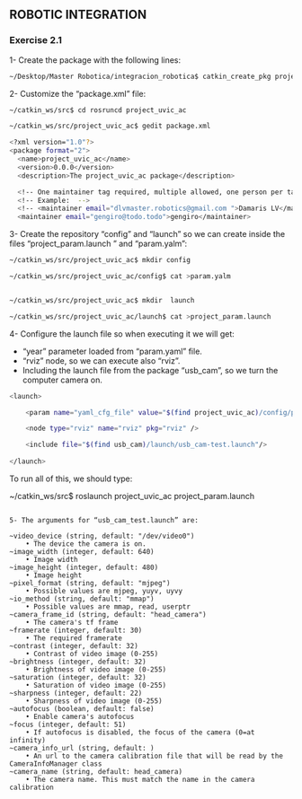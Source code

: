 ## ROBOTIC INTEGRATION

### Exercise 2.1

1- Create the <PROJECT> package with the following lines:


```sh
~/Desktop/Master Robotica/integracion_robotica$ catkin_create_pkg project_uvic_ac std_msgs rospy roscpp
```

2- Customize the “package.xml” file:

```sh 
~/catkin_ws/src$ cd rosruncd project_uvic_ac

~/catkin_ws/src/project_uvic_ac$ gedit package.xml 
```

```sh 
<?xml version="1.0"?>
<package format="2">
  <name>project_uvic_ac</name>
  <version>0.0.0</version>
  <description>The project_uvic_ac package</description>

  <!-- One maintainer tag required, multiple allowed, one person per tag -->
  <!-- Example:  -->
  <!-- <maintainer email="dlvmaster.robotics@gmail.com ">Damaris LV</maintainer> -->
  <maintainer email="gengiro@todo.todo">gengiro</maintainer>
```

3- Create the repository “config” and “launch” so we can create inside the files “project_param.launch ” and “param.yalm”:

```sh 
~/catkin_ws/src/project_uvic_ac$ mkdir config

~/catkin_ws/src/project_uvic_ac/config$ cat >param.yalm


~/catkin_ws/src/project_uvic_ac$ mkdir  launch

~/catkin_ws/src/project_uvic_ac/launch$ cat >project_param.launch 
```


4- Configure the launch file so when executing it we will get:

- “year” parameter loaded from “param.yaml” file.
- “rviz” node, so we can execute also “rviz”.
- Including the launch file from the package “usb_cam”, so we turn the computer camera on.


```sh 
<launch> 

	<param name="yaml_cfg_file" value="$(find project_uvic_ac)/config/param.yalm" />

	<node type="rviz" name="rviz" pkg="rviz" />

	<include file="$(find usb_cam)/launch/usb_cam-test.launch"/>
	
</launch>
```

To run all of this, we should type:


~/catkin_ws/src$ roslaunch project_uvic_ac project_param.launch 
```

5- The arguments for “usb_cam_test.launch” are:

~video_device (string, default: "/dev/video0") 
    • The device the camera is on. 
~image_width (integer, default: 640) 
    • Image width 
~image_height (integer, default: 480) 
    • Image height 
~pixel_format (string, default: "mjpeg") 
    • Possible values are mjpeg, yuyv, uyvy 
~io_method (string, default: "mmap") 
    • Possible values are mmap, read, userptr 
~camera_frame_id (string, default: "head_camera") 
    • The camera's tf frame 
~framerate (integer, default: 30) 
    • The required framerate 
~contrast (integer, default: 32) 
    • Contrast of video image (0-255) 
~brightness (integer, default: 32) 
    • Brightness of video image (0-255) 
~saturation (integer, default: 32) 
    • Saturation of video image (0-255) 
~sharpness (integer, default: 22) 
    • Sharpness of video image (0-255) 
~autofocus (boolean, default: false) 
    • Enable camera's autofocus 
~focus (integer, default: 51) 
    • If autofocus is disabled, the focus of the camera (0=at infinity) 
~camera_info_url (string, default: ) 
    • An url to the camera calibration file that will be read by the CameraInfoManager class 
~camera_name (string, default: head_camera) 
    • The camera name. This must match the name in the camera calibration 
